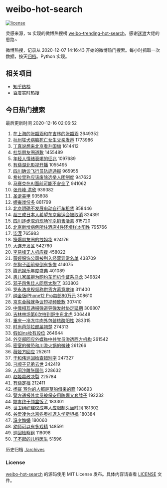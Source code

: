 # weibo-hot-search

[![license](https://img.shields.io/github/license/Arrackisarookie/weibo-hot-search)](https://github.com/Arrackisarookie/weibo-hot-search/blob/master/LICENSE)

灵感来源，ts 实现的微博热搜榜 [weibo-trending-hot-search](https://github.com/justjavac/weibo-trending-hot-search)，感谢[迷渡](https://github.com/justjavac)大佬的思路~

微博热搜，记录从 2020-12-07 14:16:43 开始的微博热门搜索。每小时抓取一次数据，按天[归档](./archives)。Python 实现。

## 相关项目
+ [知乎热榜](https://github.com/Arrackisarookie/zhihu-top-search)
+ [百度实时热搜](https://github.com/Arrackisarookie/baidu-hot-search)

## 今日热门搜索

<!-- Rank Begin -->

最后更新时间 2020-12-16 02:06:52

1. [在上海的张韶涵和在吉林的张韶涵](https://s.weibo.com/weibo?q=%23%E5%9C%A8%E4%B8%8A%E6%B5%B7%E7%9A%84%E5%BC%A0%E9%9F%B6%E6%B6%B5%E5%92%8C%E5%9C%A8%E5%90%89%E6%9E%97%E7%9A%84%E5%BC%A0%E9%9F%B6%E6%B6%B5%23&Refer=top) 2649352
1. [杭州狂犬病脑死亡女生父亲发声](https://s.weibo.com/weibo?q=%23%E6%9D%AD%E5%B7%9E%E7%8B%82%E7%8A%AC%E7%97%85%E8%84%91%E6%AD%BB%E4%BA%A1%E5%A5%B3%E7%94%9F%E7%88%B6%E4%BA%B2%E5%8F%91%E5%A3%B0%23&Refer=top) 1773986
1. [丁真说想来北京看升国旗](https://s.weibo.com/weibo?q=%23%E4%B8%81%E7%9C%9F%E8%AF%B4%E6%83%B3%E6%9D%A5%E5%8C%97%E4%BA%AC%E7%9C%8B%E5%8D%87%E5%9B%BD%E6%97%97%23&Refer=top) 1614412
1. [杜华朋友圈道歉](https://s.weibo.com/weibo?q=%23%E6%9D%9C%E5%8D%8E%E6%9C%8B%E5%8F%8B%E5%9C%88%E9%81%93%E6%AD%89%23&Refer=top) 1455489
1. [年轻人情绪衰竭的征兆](https://s.weibo.com/weibo?q=%23%E5%B9%B4%E8%BD%BB%E4%BA%BA%E6%83%85%E7%BB%AA%E8%A1%B0%E7%AB%AD%E7%9A%84%E5%BE%81%E5%85%86%23&Refer=top) 1097689
1. [有翡湖北影视开播](https://s.weibo.com/weibo?q=%23%E6%9C%89%E7%BF%A1%E6%B9%96%E5%8C%97%E5%BD%B1%E8%A7%86%E5%BC%80%E6%92%AD%23&Refer=top) 1055495
1. [四川确诊飞行员轨迹通报](https://s.weibo.com/weibo?q=%23%E5%9B%9B%E5%B7%9D%E7%A1%AE%E8%AF%8A%E9%A3%9E%E8%A1%8C%E5%91%98%E8%BD%A8%E8%BF%B9%E9%80%9A%E6%8A%A5%23&Refer=top) 965955
1. [希拉里称应该废除选举人团制度](https://s.weibo.com/weibo?q=%23%E5%B8%8C%E6%8B%89%E9%87%8C%E7%A7%B0%E5%BA%94%E8%AF%A5%E5%BA%9F%E9%99%A4%E9%80%89%E4%B8%BE%E4%BA%BA%E5%9B%A2%E5%88%B6%E5%BA%A6%23&Refer=top) 947622
1. [马赛克在AI面前可能不安全了](https://s.weibo.com/weibo?q=%23%E9%A9%AC%E8%B5%9B%E5%85%8B%E5%9C%A8AI%E9%9D%A2%E5%89%8D%E5%8F%AF%E8%83%BD%E4%B8%8D%E5%AE%89%E5%85%A8%E4%BA%86%23&Refer=top) 941062
1. [张丹峰 洪欣](https://s.weibo.com/weibo?q=%E5%BC%A0%E4%B8%B9%E5%B3%B0%20%E6%B4%AA%E6%AC%A3&Refer=top) 939382
1. [圣诞美甲](https://s.weibo.com/weibo?q=%E5%9C%A3%E8%AF%9E%E7%BE%8E%E7%94%B2&Refer=top) 935808
1. [嫪毐戏份多](https://s.weibo.com/weibo?q=%23%E5%AB%AA%E6%AF%90%E6%88%8F%E4%BB%BD%E5%A4%9A%23&Refer=top) 881799
1. [北京明确不发展电动自行车租赁](https://s.weibo.com/weibo?q=%23%E5%8C%97%E4%BA%AC%E6%98%8E%E7%A1%AE%E4%B8%8D%E5%8F%91%E5%B1%95%E7%94%B5%E5%8A%A8%E8%87%AA%E8%A1%8C%E8%BD%A6%E7%A7%9F%E8%B5%81%23&Refer=top) 858446
1. [超三成日本人希望东京奥运会被取消](https://s.weibo.com/weibo?q=%23%E8%B6%85%E4%B8%89%E6%88%90%E6%97%A5%E6%9C%AC%E4%BA%BA%E5%B8%8C%E6%9C%9B%E4%B8%9C%E4%BA%AC%E5%A5%A5%E8%BF%90%E4%BC%9A%E8%A2%AB%E5%8F%96%E6%B6%88%23&Refer=top) 824391
1. [四川逐步取消现场宰杀销售活禽](https://s.weibo.com/weibo?q=%23%E5%9B%9B%E5%B7%9D%E9%80%90%E6%AD%A5%E5%8F%96%E6%B6%88%E7%8E%B0%E5%9C%BA%E5%AE%B0%E6%9D%80%E9%94%80%E5%94%AE%E6%B4%BB%E7%A6%BD%23&Refer=top) 815720
1. [北京新增病例所住酒店4件环境样本阳性](https://s.weibo.com/weibo?q=%E5%8C%97%E4%BA%AC%E6%96%B0%E5%A2%9E%E7%97%85%E4%BE%8B%E6%89%80%E4%BD%8F%E9%85%92%E5%BA%974%E4%BB%B6%E7%8E%AF%E5%A2%83%E6%A0%B7%E6%9C%AC%E9%98%B3%E6%80%A7&Refer=top) 795766
1. [毕滢](https://s.weibo.com/weibo?q=%E6%AF%95%E6%BB%A2&Refer=top) 765983
1. [撩爆朋友圈的拽姐妆](https://s.weibo.com/weibo?q=%23%E6%92%A9%E7%88%86%E6%9C%8B%E5%8F%8B%E5%9C%88%E7%9A%84%E6%8B%BD%E5%A7%90%E5%A6%86%23&Refer=top) 624176
1. [大连开发区](https://s.weibo.com/weibo?q=%E5%A4%A7%E8%BF%9E%E5%BC%80%E5%8F%91%E5%8C%BA&Refer=top) 542760
1. [李易峰无人机应援](https://s.weibo.com/weibo?q=%23%E6%9D%8E%E6%98%93%E5%B3%B0%E6%97%A0%E4%BA%BA%E6%9C%BA%E5%BA%94%E6%8F%B4%23&Refer=top) 458022
1. [薇娅服饰公司被列入经营异常名单](https://s.weibo.com/weibo?q=%23%E8%96%87%E5%A8%85%E6%9C%8D%E9%A5%B0%E5%85%AC%E5%8F%B8%E8%A2%AB%E5%88%97%E5%85%A5%E7%BB%8F%E8%90%A5%E5%BC%82%E5%B8%B8%E5%90%8D%E5%8D%95%23&Refer=top) 438709
1. [在狗子面前晕倒有多惨](https://s.weibo.com/weibo?q=%23%E5%9C%A8%E7%8B%97%E5%AD%90%E9%9D%A2%E5%89%8D%E6%99%95%E5%80%92%E6%9C%89%E5%A4%9A%E6%83%A8%23&Refer=top) 414075
1. [腾讯娱乐年度盛典](https://s.weibo.com/weibo?q=%23%E8%85%BE%E8%AE%AF%E5%A8%B1%E4%B9%90%E5%B9%B4%E5%BA%A6%E7%9B%9B%E5%85%B8%23&Refer=top) 401089
1. [患儿家属拒为网约车司机作证系乌龙](https://s.weibo.com/weibo?q=%23%E6%82%A3%E5%84%BF%E5%AE%B6%E5%B1%9E%E6%8B%92%E4%B8%BA%E7%BD%91%E7%BA%A6%E8%BD%A6%E5%8F%B8%E6%9C%BA%E4%BD%9C%E8%AF%81%E7%B3%BB%E4%B9%8C%E9%BE%99%23&Refer=top) 349824
1. [邓子昂焦佳人同居太甜了](https://s.weibo.com/weibo?q=%23%E9%82%93%E5%AD%90%E6%98%82%E7%84%A6%E4%BD%B3%E4%BA%BA%E5%90%8C%E5%B1%85%E5%A4%AA%E7%94%9C%E4%BA%86%23&Refer=top) 333803
1. [罗永浩发视频称供货方蓄意欺诈](https://s.weibo.com/weibo?q=%23%E7%BD%97%E6%B0%B8%E6%B5%A9%E5%8F%91%E8%A7%86%E9%A2%91%E7%A7%B0%E4%BE%9B%E8%B4%A7%E6%96%B9%E8%93%84%E6%84%8F%E6%AC%BA%E8%AF%88%23&Refer=top) 311400
1. [纯金版iPhone12 Pro每部80万元](https://s.weibo.com/weibo?q=%E7%BA%AF%E9%87%91%E7%89%88iPhone12%20Pro%E6%AF%8F%E9%83%A880%E4%B8%87%E5%85%83&Refer=top) 308610
1. [京东金融就争议短视频致歉](https://s.weibo.com/weibo?q=%E4%BA%AC%E4%B8%9C%E9%87%91%E8%9E%8D%E5%B0%B1%E4%BA%89%E8%AE%AE%E7%9F%AD%E8%A7%86%E9%A2%91%E8%87%B4%E6%AD%89&Refer=top) 307410
1. [中俄相互通报弹道导弹发射协定延期](https://s.weibo.com/weibo?q=%23%E4%B8%AD%E4%BF%84%E7%9B%B8%E4%BA%92%E9%80%9A%E6%8A%A5%E5%BC%B9%E9%81%93%E5%AF%BC%E5%BC%B9%E5%8F%91%E5%B0%84%E5%8D%8F%E5%AE%9A%E5%BB%B6%E6%9C%9F%23&Refer=top) 306807
1. [吉林林场第6次拍到野生东北虎](https://s.weibo.com/weibo?q=%E5%90%89%E6%9E%97%E6%9E%97%E5%9C%BA%E7%AC%AC6%E6%AC%A1%E6%8B%8D%E5%88%B0%E9%87%8E%E7%94%9F%E4%B8%9C%E5%8C%97%E8%99%8E&Refer=top) 306448
1. [重庆一冷冻牛肉外包装核酸阳性](https://s.weibo.com/weibo?q=%23%E9%87%8D%E5%BA%86%E4%B8%80%E5%86%B7%E5%86%BB%E7%89%9B%E8%82%89%E5%A4%96%E5%8C%85%E8%A3%85%E6%A0%B8%E9%85%B8%E9%98%B3%E6%80%A7%23&Refer=top) 283315
1. [时尚芭莎拉郎届翘楚](https://s.weibo.com/weibo?q=%23%E6%97%B6%E5%B0%9A%E8%8A%AD%E8%8E%8E%E6%8B%89%E9%83%8E%E5%B1%8A%E7%BF%98%E6%A5%9A%23&Refer=top) 274313
1. [假如ins妆有段位](https://s.weibo.com/weibo?q=%23%E5%81%87%E5%A6%82ins%E5%A6%86%E6%9C%89%E6%AE%B5%E4%BD%8D%23&Refer=top) 264644
1. [外交部回应外媒称中共党员渗透西方机构](https://s.weibo.com/weibo?q=%E5%A4%96%E4%BA%A4%E9%83%A8%E5%9B%9E%E5%BA%94%E5%A4%96%E5%AA%92%E7%A7%B0%E4%B8%AD%E5%85%B1%E5%85%9A%E5%91%98%E6%B8%97%E9%80%8F%E8%A5%BF%E6%96%B9%E6%9C%BA%E6%9E%84&Refer=top) 261542
1. [密室的微恐和川渝火锅的微辣](https://s.weibo.com/weibo?q=%23%E5%AF%86%E5%AE%A4%E7%9A%84%E5%BE%AE%E6%81%90%E5%92%8C%E5%B7%9D%E6%B8%9D%E7%81%AB%E9%94%85%E7%9A%84%E5%BE%AE%E8%BE%A3%23&Refer=top) 261266
1. [薇娅方回应](https://s.weibo.com/weibo?q=%E8%96%87%E5%A8%85%E6%96%B9%E5%9B%9E%E5%BA%94&Refer=top) 252611
1. [于和伟巡回检查错别字](https://s.weibo.com/weibo?q=%23%E4%BA%8E%E5%92%8C%E4%BC%9F%E5%B7%A1%E5%9B%9E%E6%A3%80%E6%9F%A5%E9%94%99%E5%88%AB%E5%AD%97%23&Refer=top) 247327
1. [刁顺子兄弟去世](https://s.weibo.com/weibo?q=%23%E5%88%81%E9%A1%BA%E5%AD%90%E5%85%84%E5%BC%9F%E5%8E%BB%E4%B8%96%23&Refer=top) 242419
1. [人间沙雕张国伟](https://s.weibo.com/weibo?q=%23%E4%BA%BA%E9%97%B4%E6%B2%99%E9%9B%95%E5%BC%A0%E5%9B%BD%E4%BC%9F%23&Refer=top) 228632
1. [赵姬嬴政决裂](https://s.weibo.com/weibo?q=%23%E8%B5%B5%E5%A7%AC%E5%AC%B4%E6%94%BF%E5%86%B3%E8%A3%82%23&Refer=top) 225784
1. [有翡定档](https://s.weibo.com/weibo?q=%23%E6%9C%89%E7%BF%A1%E5%AE%9A%E6%A1%A3%23&Refer=top) 212411
1. [杨幂 骂你的人都是草船借来的箭](https://s.weibo.com/weibo?q=%E6%9D%A8%E5%B9%82%20%E9%AA%82%E4%BD%A0%E7%9A%84%E4%BA%BA%E9%83%BD%E6%98%AF%E8%8D%89%E8%88%B9%E5%80%9F%E6%9D%A5%E7%9A%84%E7%AE%AD&Refer=top) 198693
1. [警方通报外卖员被保安用防爆叉套脖子](https://s.weibo.com/weibo?q=%E8%AD%A6%E6%96%B9%E9%80%9A%E6%8A%A5%E5%A4%96%E5%8D%96%E5%91%98%E8%A2%AB%E4%BF%9D%E5%AE%89%E7%94%A8%E9%98%B2%E7%88%86%E5%8F%89%E5%A5%97%E8%84%96%E5%AD%90&Refer=top) 192232
1. [嫪毐终于领盒饭了](https://s.weibo.com/weibo?q=%E5%AB%AA%E6%AF%90%E7%BB%88%E4%BA%8E%E9%A2%86%E7%9B%92%E9%A5%AD%E4%BA%86&Refer=top) 183301
1. [世卫组织建议成年人应限制久坐时间](https://s.weibo.com/weibo?q=%23%E4%B8%96%E5%8D%AB%E7%BB%84%E7%BB%87%E5%BB%BA%E8%AE%AE%E6%88%90%E5%B9%B4%E4%BA%BA%E5%BA%94%E9%99%90%E5%88%B6%E4%B9%85%E5%9D%90%E6%97%B6%E9%97%B4%23&Refer=top) 181302
1. [谷爱凌为北京冬奥推迟入学斯坦福](https://s.weibo.com/weibo?q=%23%E8%B0%B7%E7%88%B1%E5%87%8C%E4%B8%BA%E5%8C%97%E4%BA%AC%E5%86%AC%E5%A5%A5%E6%8E%A8%E8%BF%9F%E5%85%A5%E5%AD%A6%E6%96%AF%E5%9D%A6%E7%A6%8F%23&Refer=top) 180384
1. [冯夕悔婚](https://s.weibo.com/weibo?q=%23%E5%86%AF%E5%A4%95%E6%82%94%E5%A9%9A%23&Refer=top) 180060
1. [幼师可以有多戏精](https://s.weibo.com/weibo?q=%23%E5%B9%BC%E5%B8%88%E5%8F%AF%E4%BB%A5%E6%9C%89%E5%A4%9A%E6%88%8F%E7%B2%BE%23&Refer=top) 148591
1. [巡回检察组](https://s.weibo.com/weibo?q=%E5%B7%A1%E5%9B%9E%E6%A3%80%E5%AF%9F%E7%BB%84&Refer=top) 118098
1. [了不起的儿科医生](https://s.weibo.com/weibo?q=%E4%BA%86%E4%B8%8D%E8%B5%B7%E7%9A%84%E5%84%BF%E7%A7%91%E5%8C%BB%E7%94%9F&Refer=top) 51596
<!-- Rank End -->

历史归档 [./archives](./archives)

### License

[weibo-hot-search](https://github.com/Arrackisarookie/weibo-hot-search) 的源码使用 MIT License 发布。具体内容请查看 [LICENSE](./LICENSE) 文件。
